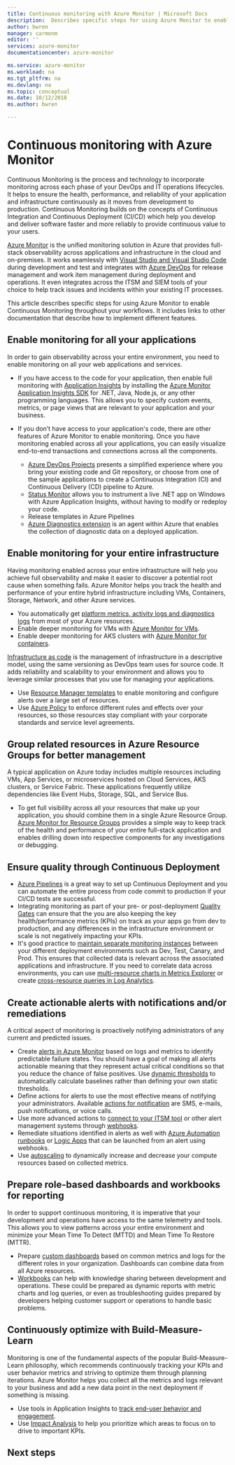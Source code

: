 ```yaml
---
title: Continuous monitoring with Azure Monitor | Microsoft Docs
description:  Describes specific steps for using Azure Monitor to enable Continuous Monitoring throughout your workflows.
author: bwren
manager: carmonm
editor: ''
services: azure-monitor
documentationcenter: azure-monitor

ms.service: azure-monitor
ms.workload: na
ms.tgt_pltfrm: na
ms.devlang: na
ms.topic: conceptual
ms.date: 10/12/2018
ms.author: bwren

---
```


# Continuous monitoring with Azure Monitor

Continuous Monitoring is the process and technology to incorporate monitoring across each phase of your DevOps and IT operations lifecycles. It helps to ensure the health, performance, and reliability of your application and infrastructure continuously as it moves from development to production. Continuous Monitoring builds on the concepts of Continuous Integration and Continuous Deployment (CI/CD) which help you develop and deliver software faster and more reliably to provide continuous value to your users.

[Azure Monitor](overview.md) is the unified monitoring solution in Azure that provides full-stack observability across applications and infrastructure in the cloud and on-premises. It works seamlessly with [Visual Studio and Visual Studio Code](https://visualstudio.microsoft.com/) during development and test and integrates with [Azure DevOps](/devops/user-guide/index) for release management and work item management during deployment and operations. It even integrates across the ITSM and SIEM tools of your choice to help track issues and incidents within your existing IT processes.

This article describes specific steps for using Azure Monitor to enable Continuous Monitoring throughout your workflows. It includes links to other documentation that describe how to implement different features.


## Enable monitoring for all your applications
In order to gain observability across your entire environment, you need to enable monitoring on all your web applications and services. 

- If you have access to the code for your application, then enable full monitoring with [Application Insights](../application-insights/app-insights-overview.md) by installing the [Azure Monitor Application Insights SDK](../application-insights/app-insights-platforms.md) for .NET, Java, Node.js, or any other programming languages. This allows you to specify custom events, metrics, or page views that are relevant to your application and your business.

- If you don’t have access to your application's code, there are other features of Azure Monitor to enable monitoring. Once you have monitoring enabled across all your applications, you can easily visualize end-to-end transactions and connections across all the components.

    - [Azure DevOps Projects](../devops-project/overview.md) presents a simplified experience where you bring your existing code and Git repository, or choose from one of the sample applications to create a Continuous Integration (CI) and Continuous Delivery (CD) pipeline to Azure.
    - [Status Monitor](../application-insights/app-insights-monitor-performance-live-website-now.md)  allows you to instrument a live .NET app on Windows with Azure Application Insights, without having to modify or redeploy your code. 
    - Release templates in Azure Pipelines
    - [Azure Diagnostics extension](../monitoring-and-diagnostics/azure-diagnostics.md) is an agent within Azure that enables the collection of diagnostic data on a deployed application.


## Enable monitoring for your entire infrastructure
Having monitoring enabled across your entire infrastructure will help you achieve full observability and make it easier to discover a potential root cause when something fails. Azure Monitor helps you track the health and performance of your entire hybrid infrastructure including VMs, Containers, Storage, Network, and other Azure services.

- You automatically get [platform metrics, activity logs and diagnostics logs](../monitoring/monitoring-data-sources.md) from most of your Azure resources.
- Enable deeper monitoring for VMs with [Azure Monitor for VMs](../monitoring/monitoring-vminsights-overview.md).
-  Enable deeper monitoring for AKS clusters with [Azure Monitor for containers](../monitoring/monitoring-container-insights-overview.md).


[Infrastructure as code](/devops/learn/what-is-infrastructure-as-code) is the management of infrastructure in a descriptive model, using the same versioning as DevOps team uses for source code. It adds reliability and scalability to your environment and allows you to leverage similar processes that you use for managing your applications.

-  Use [Resource Manager templates](../log-analytics/log-analytics-template-workspace-configuration.md) to enable monitoring and configure alerts over a large set of resources.
- Use [Azure Policy](../governance/policy/overview.md) to enforce different rules and effects over your resources, so those resources stay compliant with your corporate standards and service level agreements. 


##	Group related resources in Azure Resource Groups for better management
A typical application on Azure today includes multiple resources including VMs, App Services, or microservices hosted on Cloud Services, AKS clusters, or Service Fabric. These applications frequently utilize dependencies like Event Hubs, Storage, SQL, and Service Bus.

- To get full visibility across all your resources that make up your application, you should combine them in a single Azure Resource Group. [Azure Monitor for Resource Groups](../monitoring-and-diagnostics/resource-group-insights.md) provides a simple way to keep track of the health and performance of your entire full-stack application and enables drilling down into respective components for any investigations or debugging.

## Ensure quality through Continuous Deployment

- [Azure Pipelines](/azure/devops/pipelines) is a great way to set up Continuous Deployment and you can automate the entire process from code commit to production if your CI/CD tests are successful. 
- Integrating monitoring as part of your pre- or post-deployment [Quality Gates](../devops/pipelines/release/approvals/gates.md) can ensure that the you are also keeping the key health/performance metrics (KPIs) on track as your apps go from dev to production, and any differences in the infrastructure environment or scale is not negatively impacting your KPIs.
- It's good practice to [maintain separate monitoring instances](../application-insights/app-insights-separate-resources.md) between your different deployment environments such as Dev, Test, Canary, and Prod. This ensures that collected data is relevant across the associated applications and infrastructure. If you need to correlate data across environments, you can use [multi-resource charts in Metrics Explorer](../monitoring-and-diagnostics/monitoring-metric-charts.md) or create [cross-resource queries in Log Analytics](../log-analytics/log-analytics-cross-workspace-search.md).


## Create actionable alerts with notifications and/or remediations
A critical aspect of monitoring is proactively notifying administrators of any current and predicted issues. 

- Create [alerts in Azure Monitor](../monitoring-and-diagnostics/monitoring-overview-alerts.md) based on logs and metrics to identify predictable failure states. You should have a goal of making all alerts actionable meaning that they represent actual critical conditions so that you reduce the chance of false positives. Use [dynamic thresholds](../monitoring-and-diagnostics/monitoring-alerts-dynamic-thresholds.md) to automatically calculate baselines rather than defining your own static thresholds. 
- Define actions for alerts to use the most effective means of notifying your administrators. Available [actions for notification](../monitoring-and-diagnostics/monitoring-action-groups.md#create-an-action-group-by-using-the-azure-portal) are SMS, e-mails, push notifications, or voice calls.
- Use more advanced actions to [connect to your ITSM tool](../log-analytics/log-analytics-itsmc-overview.md) or other alert management systems through [webhooks](../monitoring-and-diagnostics/monitoring-activity-log-alerts-webhook.md).
- Remediate situations identified in alerts as well with [Azure Automation runbooks](../automation/automation-webhooks.md) or [Logic Apps](../connectors/custom-connectors/create-webhook-trigger.md) that can be launched from an alert using webhooks. 
- Use [autoscaling](../monitor-tutorial-autoscale-performance-schedule.md) to dynamically increase and decrease your compute resources based on collected metrics.

## Prepare role-based dashboards and workbooks for reporting
In order to support continuous monitoring, it is imperative that your development and operations have access to the same telemetry and tools. This allows you to view patterns across your entire environment and minimize your Mean Time To Detect (MTTD) and Mean Time To Restore (MTTR).

- Prepare [custom dashboards](../application-insights/app-insights-tutorial-dashboards.md) based on common metrics and logs for the different roles in your organization. Dashboards can combine data from all Azure resources.
- [Workbooks](../application-insights/app-insights-usage-workbooks.md) can help with knowledge sharing between development and operations. These could be prepared as dynamic reports with metric charts and log queries, or even as troubleshooting guides prepared by developers helping customer support or operations to handle basic problems.

## Continuously optimize with Build-Measure-Learn
 Monitoring is one of the fundamental aspects of the popular Build-Measure-Learn philosophy, which recommends continuously tracking your KPIs and user behavior metrics and striving to optimize them through planning iterations. Azure Monitor helps you collect all the metrics and logs relevant to your business and add a new data point in the next deployment if something is missing.

- Use tools in Application Insights to [track end-user behavior and engagement](../application-insights/app-insights-tutorial-users.md).
- Use [Impact Analysis](../application-insights/app-insights-usage-impact.md) to help you prioritize which areas to focus on to drive to important KPIs.


## Next steps
